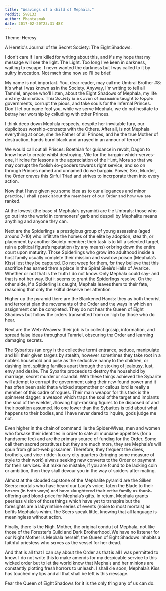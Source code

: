 ```yaml
---
title: "Weavings of a child of Mephala."
reddit: 5v8133
author: Phantasmak
date: 2017-02-20T23:31:48Z
---
```


Theme: Heresy

A Heretic's Journal of the Secret Society: The Eight Shadows.

I don't care if I am killed for writing about this, and it's my hope that my message will see the light. The Light. Too long I've been in darkness, waiting to escape. I never wanted the darkness but I was called to it by sultry invocation. Not much time now so I'll be brief. 

My name is not important. You, dear reader, may call me Umbral Brother #8: it's what I was known as in the Society. Anyway, I'm writing to tell all Tamriel, anyone who'll listen, about the Eight Shadows of Mephala, my life and my damnation. This Society is a coven of assassins taught to topple governments, corrupt the pious, and take souls for the Infernal Princes. Don't let our name fool you, while we serve Mephala, we do not hesitate to betray her worship by colluding with other Princes.

I think deep down Mephala respects, despite her inevitable fury, our duplicitous worship-contracts with the Others. After all, is not Mephala everything at once, she the Father of all Princes, and he the true Mother of destruction, hands burnt black and arrayed in an armour of terror? 

We would call out all Princes: Boethiah for guidance in revolt, Dagon to know how to create whilst destroying, Vile for the bargain-which-serves-one, Hircine for lessons in the appreciation of the Hunt, Mora so that we may corrupt the foolish do-gooders towards right service, and so on through Princes named and unnamed do we bargain. 
Power, Sex, Murder, the Order craves this Sinful Triad and strives to incorporate them into every action. 

Now that I have given you some idea as to our allegiances and minor practice, I shall speak about the members of our Order and how we are ranked. 

At the lowest (the base of Mephala’s pyramid) are the Umbrals: those who go out into the world in commoners’ garb and despoil by Mephalite means anything and anyone they can.

Next are the Spiderlings: a prestigious group of young assassins (aged around 7-10) who infiltrate the homes of the elite by adoption, stealth, or placement by another Society member; their task is to kill a selected target, ruin a political figure’s reputation (by any means) or bring down the entire court upon maturity. Those Spiderlings who grow into adulthood inside a host family usually complete their mission and swallow poison (Mephala’s Kiss) lest they be captured. Do not weep for them, for they believe that this sacrifice has earned them a place in the Spiral Skein’s Halls of Avarice. Whether or not that is the truth I do not know. Only Mephala could say- and that is not her way. But it seems to grant the Spiderlings resolve. On the other side, if a Spiderling is caught, Mephala leaves them to their fate, reasoning that only the skilful deserve her attention. 

Higher up the pyramid there are the Blackened Hands: they as both theorist and terrorist plan the movements of the Order and the ways in which an assignment can be completed. They do not hear the Queen of Eight Shadows but follow the orders transmitted from on high by those who do hear. 

Next are the Web-Weavers: their job is to collect gossip, information, and spread false ideas throughout Tamriel, obscuring the Order and learning damaging secrets. 

The Sybarites (an orgy is the collective term) entrance, seduce, manipulate and kill their given targets by stealth, however sometimes they take root in a noble’s household and pose as the seductive nanny to the children, or dashing lord, splitting families apart through the stoking of jealousy, lust, envy and desire. The Sybarite proceeds to destroy the household by marriage, secret murder or scandal. With these things achieved the Sybarite will attempt to corrupt the government using their new found power and it has often been said that a wicked stepmother or callous lord is really a member of this cadre of rogues. Their main weapon for this task is the spinneret dagger: a weapon which traps the soul of the target and implants the soul of the wielder, allowing high-ranking figures to be disposed of and their position assumed. No one lower than the Sybarites is told about what happens to their bodies, and I have never dared to inquire, gods judge me not. 

Even higher in the chain of command lie the Spider-Wives, men and women who forsake their identities in order to sate all mundane appetites (for a handsome fee) and are the primary source of funding for the Order. Some call them sacred prostitutes but they are much more, they are Mephala’s will spun from ghost-web gossamer. Therefore, they frequent the dives, brothels, and vice-ridden luxury city quarters (bringing some measure of style to their work) always seeking new converts to the Order or payment for their services. But make no mistake, if you are found to be lacking coin or ambition, then they shall devour you in the way of spiders after mating. 

Almost at the clouded capstone of the Mephalite pyramid are the Silken Seers: mortals who have heard our Lady’s voice, taken the Blade to their bosom (in both ways) and have slaughtered their entire family as thank-offering and blood-price for Mephala’s gifts. In return, Mephala grants peerless vision of those things which have yet to transpire but the foresights are a labyrinthine series of events (noise to most mortals) as befits Mephala’s whim. The Seers speak little, knowing that all language is meaningless without action.

Finally, there is the Night Mother, the original conduit of Mephala, not like those of the Forester’s Guild and Dark Brotherhood. We have no listener for our Night Mother is Mephala herself, the Queen of Eight Shadows inhabits a faithful priestess who serves as the vessel for her dread. 

And that is all that I can say about the Order as that is all I was permitted to know. I do not write this to make amends for my despicable service to this wicked order but to let the world know that Mephala and her minions are constantly plotting fresh horrors to unleash. I shall die soon, Mephala’s Kiss has touched my lips and all that shall be left is this message.

Fear the Queen of Eight Shadows for it is the only thing any of us can do.

